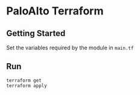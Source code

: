 # PaloAlto Terraform

## Getting Started

Set the variables required by the module in `main.tf`

## Run 
```
terraform get
terraform apply
```
